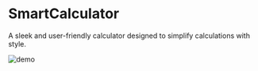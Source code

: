 # SmartCalculator

A sleek and user-friendly calculator designed to simplify calculations with style. 

![demo](https://github.com/minahilx/SmartCalculator/assets/71601253/eec6ceb9-5945-4e40-9254-11bb6226d7e9)

